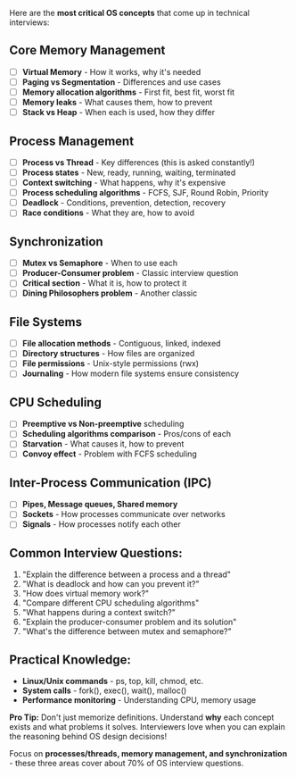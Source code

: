 Here are the **most critical OS concepts** that come up in technical interviews:

## **Core Memory Management**

- [ ] **Virtual Memory** - How it works, why it's needed
- [ ] **Paging vs Segmentation** - Differences and use cases
- [ ] **Memory allocation algorithms** - First fit, best fit, worst fit
- [ ] **Memory leaks** - What causes them, how to prevent
- [ ] **Stack vs Heap** - When each is used, how they differ

## **Process Management**

- [ ] **Process vs Thread** - Key differences (this is asked constantly!)
- [ ] **Process states** - New, ready, running, waiting, terminated
- [ ] **Context switching** - What happens, why it's expensive
- [ ] **Process scheduling algorithms** - FCFS, SJF, Round Robin, Priority
- [ ] **Deadlock** - Conditions, prevention, detection, recovery
- [ ] **Race conditions** - What they are, how to avoid

## **Synchronization**

- [ ] **Mutex vs Semaphore** - When to use each
- [ ] **Producer-Consumer problem** - Classic interview question
- [ ] **Critical section** - What it is, how to protect it
- [ ] **Dining Philosophers problem** - Another classic

## **File Systems**

- [ ] **File allocation methods** - Contiguous, linked, indexed
- [ ] **Directory structures** - How files are organized
- [ ] **File permissions** - Unix-style permissions (rwx)
- [ ] **Journaling** - How modern file systems ensure consistency

## **CPU Scheduling**

- [ ] **Preemptive vs Non-preemptive** scheduling
- [ ] **Scheduling algorithms comparison** - Pros/cons of each
- [ ] **Starvation** - What causes it, how to prevent
- [ ] **Convoy effect** - Problem with FCFS scheduling

## **Inter-Process Communication (IPC)**

- [ ] **Pipes, Message queues, Shared memory**
- [ ] **Sockets** - How processes communicate over networks
- [ ] **Signals** - How processes notify each other

## **Common Interview Questions:**

1. "Explain the difference between a process and a thread"
2. "What is deadlock and how can you prevent it?"
3. "How does virtual memory work?"
4. "Compare different CPU scheduling algorithms"
5. "What happens during a context switch?"
6. "Explain the producer-consumer problem and its solution"
7. "What's the difference between mutex and semaphore?"

## **Practical Knowledge:**

- **Linux/Unix commands** - ps, top, kill, chmod, etc.
- **System calls** - fork(), exec(), wait(), malloc()
- **Performance monitoring** - Understanding CPU, memory usage

**Pro Tip:** Don't just memorize definitions. Understand **why** each concept exists and what problems it solves. Interviewers love when you can explain the reasoning behind OS design decisions!

Focus on **processes/threads, memory management, and synchronization** - these three areas cover about 70% of OS interview questions.

